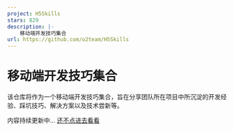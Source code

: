 ```yaml
---
project: H5Skills
stars: 829
description: |-
    移动端开发技巧集合
url: https://github.com/o2team/H5Skills
---
```


# 移动端开发技巧集合

该仓库将作为一个移动端开发技巧集合，旨在分享团队所在项目中所沉淀的开发经验、踩坑技巧、解决方案以及技术尝新等。

内容持续更新中... <a href="https://github.com/o2team/H5Skills/issues">还不点进去看看</a>
